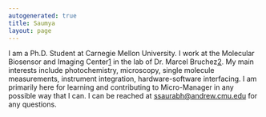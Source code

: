 ```yaml
---
autogenerated: true
title: Saumya
layout: page
---
```


I am a Ph.D. Student at Carnegie Mellon University. I work at the
Molecular Biosensor and Imaging
Center[1](http://www.mbic.cmu.edu/index.html) in the lab of Dr. Marcel
Bruchez[2](http://www.chem.cmu.edu/groups/bruchez/index.html). My main
interests include photochemistry, microscopy, single molecule
measurements, instrument integration, hardware-software interfacing. I
am primarily here for learning and contributing to Micro-Manager in any
possible way that I can. I can be reached at ssaurabh@andrew.cmu.edu for
any questions.
